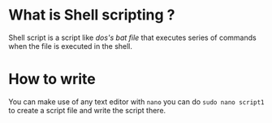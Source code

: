 # What is Shell scripting ?

Shell script is a script like *dos's bat file* that executes series of commands when the file is executed in the shell.

# How to write 

You can make use of any text editor with `nano` you can do `sudo nano script1` to create a script file and write the script there. 

